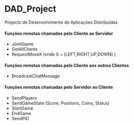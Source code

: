# DAD_Project
Projecto de Desenvolvimento de Aplicações Distribuídas

#### Funções remotas chamadas pelo Cliente ao Servidor
- JointGame
- GetAllClients
- RequestMoveX (onde X = [LEFT,RIGHT,UP,DOWN] )



#### Funções remotas chamadas pelo Cliente aos outros Clientes
- BroadcastChatMessage

#### Funções remotas chamadas pelo Servidor ao Cliente
- SendPlayers
- SendGameState (Score, Positions, Coins, Status)
- StartGame
- EndGame
- SendPID
